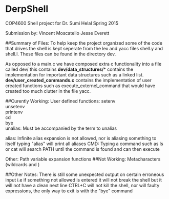 # DerpShell
COP4600 Shell project for Dr. Sumi Helal Spring 2015

Submission by:  Vincent Moscatello
                Jesse Everett

##Summary of Files:
  To help keep the project organized some of the code that drives the shell is kept seperate from the lex and yacc files
  shell.y and shell.l. These files can be found in the directory dev.
    
  As opposed to a main.c we have composed extra c functionality into a file called dev/
  this contains
  **dev/data_structures/*** contains the implementation for important data structures such as a linked list.
  **dev/user_created_commands.c** contains the implementation of user created functions such as execute_externel_command
  that would have created too much clutter in the file yacc.
  
##Curently Working:
User defined functions:
  setenv  
  unsetenv  
  printenv  
  cd  
  bye  
  unalias: Must be accompanied by the term to unalias
                
  alias: Infinite alias expansion is not allowed, nor is aliasing something to itself
	 typing "alias" will print all aliases
CMD:
 Typing a command such as ls or cat will search PATH until the command is found and can then execute

Other:
 Path variable expansion functions
##Not Working:
  Metacharacters (wildcards and \)

##Other Notes:
 There is still some unexpected output on certain erroneous input
	i.e if something not allowed is entered it will not break the shell but it will not have a clean next line
	CTRL+C will not kill the shell, nor will faulty expressions, the only way to exit is with the "bye" command
